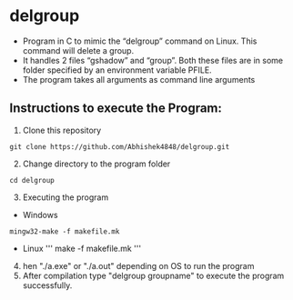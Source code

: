 # delgroup

- Program in C to mimic the “delgroup” command on Linux. This command will delete a group. 
- It handles 2 files “gshadow” and “group”. Both these files are in some folder specified by an environment variable PFILE. 
- The program takes all arguments as command line arguments

## Instructions to execute the Program:
1. Clone this repository 
```
git clone https://github.com/Abhishek4848/delgroup.git
```
2. Change directory to the program folder
```
cd delgroup
```
3. Executing the program
  - Windows
```
mingw32-make -f makefile.mk
```
  - Linux
'''
make -f makefile.mk
'''
4. hen "./a.exe" or "./a.out" depending on OS to run the program
5. After compilation type "delgroup groupname" to execute the program successfully.
